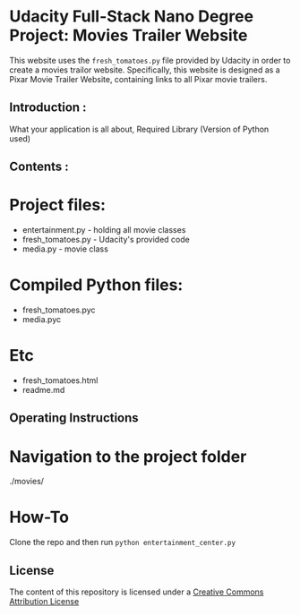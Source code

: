 # Udacity Full-Stack Nano Degree Project: Movies Trailer Website

This website uses the `fresh_tomatoes.py` file provided by Udacity in order
to create a movies trailor website. Specifically, this website is designed as
a Pixar Movie Trailer Website, containing links to all Pixar movie trailers.


## Introduction :
What your application is all about,
Required Library (Version of Python used)

## Contents :
# Project files:
- entertainment.py - holding all movie classes
- fresh_tomatoes.py - Udacity's provided code
- media.py - movie class

# Compiled Python files:
- fresh_tomatoes.pyc
- media.pyc
 
# Etc
- fresh_tomatoes.html
- readme.md

## Operating Instructions
# Navigation to the project folder
./movies/

# How-To
Clone the repo and then run	`python entertainment_center.py`


## License

The content of this repository is licensed under a
[Creative Commons Attribution License](http://creativecommons.org/licenses/by/3.0/us/)